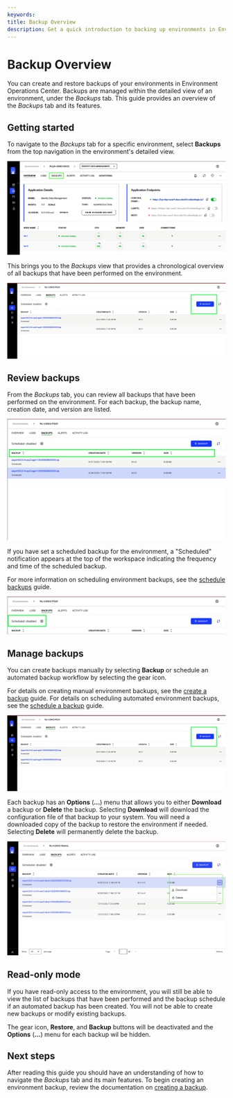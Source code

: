```yaml
---
keywords:
title: Backup Overview
description: Get a quick introduction to backing up environments in Environment Operations Center.
---
```

# Backup Overview

You can create and restore backups of your environments in Environment Operations Center. Backups are managed within the detailed view of an environment, under the *Backups* tab. This guide provides an overview of the *Backups* tab and its features.

## Getting started

To navigate to the *Backups* tab for a specific environment, select **Backups** from the top navigation in the environment's detailed view.

![image description](Media/select-backup-new.png)

This brings you to the *Backups* view that provides a chronological overview of all backups that have been performed on the environment.

![image description](Media/backup-button.png)

## Review backups

From the *Backups* tab, you can review all backups that have been performed on the environment. For each backup, the backup name, creation date, and version are listed.

![image description](Media/backup-column-new.png)

If you have set a scheduled backup for the environment, a "Scheduled" notification appears at the top of the workspace indicating the frequency and time of the scheduled backup.

For more information on scheduling environment backups, see the [schedule backups](schedule-backup.md) guide.

![image description](Media/backup-schdeule-button-new.png)

## Manage backups

You can create backups manually by selecting **Backup** or schedule an automated backup workflow by selecting the gear icon.

For details on creating manual environment backups, see the [create a backup](create-backup.md) guide. For details on scheduling automated environment backups, see the [schedule a backup](schedule-backup.md) guide.

![image description](Media/backup-button.png)

Each backup has an **Options** (**...**) menu that allows you to either **Download** a backup or **Delete** the backup. Selecting **Download** will download the configuration file of that backup to your system. You will need a downloaded copy of the backup to restore the environment if needed. Selecting **Delete** will permanently delete the backup.

![image description](Media/backup-options.png)

<!-- The workflow to restore a backup can also be initiated by selecting the **Restore** button. For more information on restoring backups, see the [restore a backup](restore-backup.md) guide.

![image description](images/restore-button.png) -->

## Read-only mode

If you have read-only access to the environment, you will still be able to view the list of backups that have been performed and the backup schedule if an automated backup has been created. You will not be able to create new backups or modify existing backups.

The gear icon, **Restore**, and **Backup** buttons will be deactivated and the **Options** (**...**) menu for each backup wil be hidden.

## Next steps

After reading this guide you should have an understanding of how to navigate the *Backups* tab and its main features. To begin creating an environment backup, review the documentation on [creating a backup](create-backup.md).
